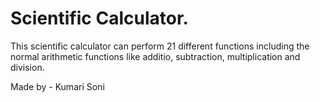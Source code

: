 # Scientific Calculator.
This scientific calculator can perform 21 different functions including the normal arithmetic functions like additio, subtraction, multiplication and division. 

Made by - Kumari Soni
